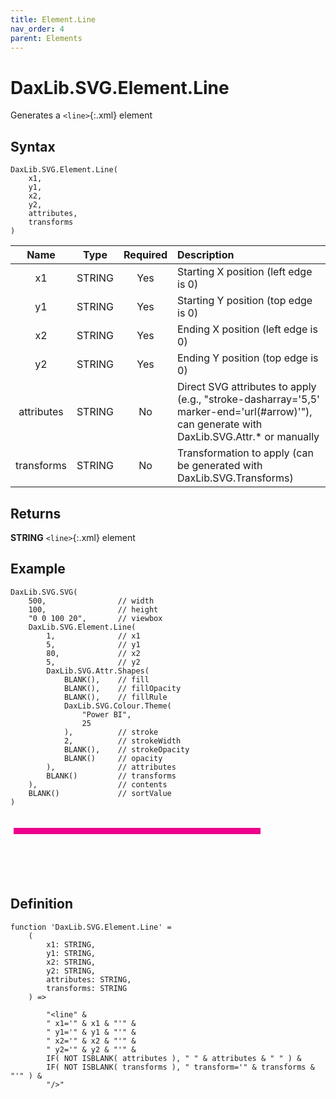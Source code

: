 ```yaml
---
title: Element.Line
nav_order: 4
parent: Elements
---
```


# DaxLib.SVG.Element.Line

Generates a `<line>`{:.xml} element

## Syntax
```dax
DaxLib.SVG.Element.Line(
    x1, 
    y1, 
    x2, 
    y2, 
    attributes, 
    transforms
)
```

| Name       | Type   | Required | Description                                                               |
|:----------:|:------:|:--------:|:-------------------------------------------------------------------------|
| x1         | STRING | Yes      | Starting X position (left edge is 0)                                    |
| y1         | STRING | Yes      | Starting Y position (top edge is 0)                                     |
| x2         | STRING | Yes      | Ending X position (left edge is 0)                                      |
| y2         | STRING | Yes      | Ending Y position (top edge is 0)                                       |
| attributes | STRING | No       | Direct SVG attributes to apply (e.g., "stroke-dasharray='5,5' marker-end='url(#arrow)'"), can generate with DaxLib.SVG.Attr.* or manually |
| transforms | STRING | No       | Transformation to apply (can be generated with DaxLib.SVG.Transforms)   |

## Returns

**STRING** `<line>`{:.xml} element

## Example

```dax
DaxLib.SVG.SVG(
    500,                // width
    100,                // height
    "0 0 100 20",       // viewbox
    DaxLib.SVG.Element.Line(
        1,              // x1
        5,              // y1
        80,             // x2
        5,              // y2
        DaxLib.SVG.Attr.Shapes(
            BLANK(),    // fill
            BLANK(),    // fillOpacity
            BLANK(),    // fillRule
            DaxLib.SVG.Colour.Theme(
                "Power BI",
                25
            ),          // stroke
            2,          // strokeWidth
            BLANK(),    // strokeOpacity
            BLANK()     // opacity
        ),              // attributes
        BLANK()         // transforms
    ),                  // contents
    BLANK()             // sortValue
)
```

<svg width='500' height='100' viewbox= '0 0 100 20' xmlns='http://www.w3.org/2000/svg'><line x1='1' y1='5' x2='80' y2='5' stroke='#EC008C' stroke-width='2'  /></svg>

## Definition

```dax
function 'DaxLib.SVG.Element.Line' =
    (
        x1: STRING,
        y1: STRING,
        x2: STRING,
        y2: STRING,
        attributes: STRING,
        transforms: STRING
    ) =>  
        
        "<line" &
        " x1='" & x1 & "'" &
        " y1='" & y1 & "'" &
        " x2='" & x2 & "'" &
        " y2='" & y2 & "'" &
        IF( NOT ISBLANK( attributes ), " " & attributes & " " ) &
        IF( NOT ISBLANK( transforms ), " transform='" & transforms & "'" ) & 
        "/>"
```